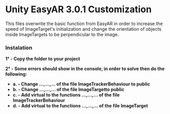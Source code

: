 # Unity EasyAR 3.0.1 Customization

This files overwrite the basic function from EasyAR in order to increase the speed of ImageTarget's initialization and change the orientation of objects inside ImageTargets to be perpendicular to the image.

### Instalation

**1° - Copy the folder to your project**

**2° - Some errors should show in the console, in order to solve then do the following:**
- **a. - Change ...,...,... of the file ImageTrackerBehaviour to public**
- **b. - Change ...,...,... of the file ImageTargetto public**
- **c. - Add virtual to the functions ...,...,... of the file ImageTrackerBehaviour**
- **d. - Add virtual to the functions ...,...,... of the file ImageTarget**
